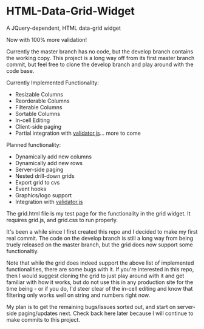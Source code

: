 # HTML-Data-Grid-Widget
A JQuery-dependent, HTML data-grid widget

Now with 100% more validation!

Currently the master branch has no code, but the develop branch contains the working copy. This project is a long way off from 
its first master branch commit, but feel free to clone the develop branch and play around with the code base.

Currently Implemented Functionality:
- Resizable Columns
- Reorderable Columns
- Filterable Columns
- Sortable Columns
- In-cell Editing
- Client-side paging
- Partial integration with [validator.js](https://github.com/mosbymc/validator)... more to come

Planned functionality:
- Dynamically add new columns
- Dynamically add new rows
- Server-side paging
- Nested drill-down grids
- Export grid to cvs
- Event hooks
- Graphics/logo support
- Integration with [validator.js](https://github.com/mosbymc/validator)


The grid.html file is my test page for the functionality in the grid widget. It requires grid.js, and grid.css to run properly.

It's been a while since I first created this repo and I decided to make my first real commit. The code on the develop branch is still a long way from being truely released on the master branch, but the grid does now support some functionaltiy.

Note that while the grid does indeed support the above list of implemented functionalities, there are some bugs with it. If you're interested in this repo, then I would suggest cloning the grid to just play around with it and get familiar with how it works, but do not use this in any production site for the time being - or if you do, I'd steer clear of the in-cell editing and know that filtering only works well on string and numbers right now.

My plan is to get the remaining bugs/issues sorted out, and start on server-side paging/updates next. Check back here later because I will continue to make commits to this project.
